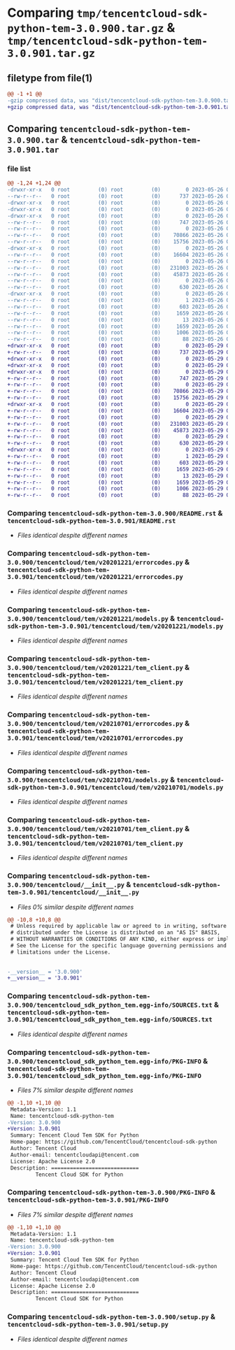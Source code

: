 # Comparing `tmp/tencentcloud-sdk-python-tem-3.0.900.tar.gz` & `tmp/tencentcloud-sdk-python-tem-3.0.901.tar.gz`

## filetype from file(1)

```diff
@@ -1 +1 @@
-gzip compressed data, was "dist/tencentcloud-sdk-python-tem-3.0.900.tar", last modified: Fri May 26 02:29:08 2023, max compression
+gzip compressed data, was "dist/tencentcloud-sdk-python-tem-3.0.901.tar", last modified: Mon May 29 02:38:13 2023, max compression
```

## Comparing `tencentcloud-sdk-python-tem-3.0.900.tar` & `tencentcloud-sdk-python-tem-3.0.901.tar`

### file list

```diff
@@ -1,24 +1,24 @@
-drwxr-xr-x   0 root         (0) root         (0)        0 2023-05-26 02:29:08.000000 tencentcloud-sdk-python-tem-3.0.900/
--rw-r--r--   0 root         (0) root         (0)      737 2023-05-26 02:29:08.000000 tencentcloud-sdk-python-tem-3.0.900/README.rst
-drwxr-xr-x   0 root         (0) root         (0)        0 2023-05-26 02:29:08.000000 tencentcloud-sdk-python-tem-3.0.900/tencentcloud/
-drwxr-xr-x   0 root         (0) root         (0)        0 2023-05-26 02:29:08.000000 tencentcloud-sdk-python-tem-3.0.900/tencentcloud/tem/
-drwxr-xr-x   0 root         (0) root         (0)        0 2023-05-26 02:29:08.000000 tencentcloud-sdk-python-tem-3.0.900/tencentcloud/tem/v20201221/
--rw-r--r--   0 root         (0) root         (0)      747 2023-05-26 02:29:08.000000 tencentcloud-sdk-python-tem-3.0.900/tencentcloud/tem/v20201221/errorcodes.py
--rw-r--r--   0 root         (0) root         (0)        0 2023-05-26 02:29:08.000000 tencentcloud-sdk-python-tem-3.0.900/tencentcloud/tem/v20201221/__init__.py
--rw-r--r--   0 root         (0) root         (0)    70866 2023-05-26 02:29:08.000000 tencentcloud-sdk-python-tem-3.0.900/tencentcloud/tem/v20201221/models.py
--rw-r--r--   0 root         (0) root         (0)    15756 2023-05-26 02:29:08.000000 tencentcloud-sdk-python-tem-3.0.900/tencentcloud/tem/v20201221/tem_client.py
-drwxr-xr-x   0 root         (0) root         (0)        0 2023-05-26 02:29:08.000000 tencentcloud-sdk-python-tem-3.0.900/tencentcloud/tem/v20210701/
--rw-r--r--   0 root         (0) root         (0)    16604 2023-05-26 02:29:08.000000 tencentcloud-sdk-python-tem-3.0.900/tencentcloud/tem/v20210701/errorcodes.py
--rw-r--r--   0 root         (0) root         (0)        0 2023-05-26 02:29:08.000000 tencentcloud-sdk-python-tem-3.0.900/tencentcloud/tem/v20210701/__init__.py
--rw-r--r--   0 root         (0) root         (0)   231003 2023-05-26 02:29:08.000000 tencentcloud-sdk-python-tem-3.0.900/tencentcloud/tem/v20210701/models.py
--rw-r--r--   0 root         (0) root         (0)    45873 2023-05-26 02:29:08.000000 tencentcloud-sdk-python-tem-3.0.900/tencentcloud/tem/v20210701/tem_client.py
--rw-r--r--   0 root         (0) root         (0)        0 2023-05-26 02:29:08.000000 tencentcloud-sdk-python-tem-3.0.900/tencentcloud/tem/__init__.py
--rw-r--r--   0 root         (0) root         (0)      630 2023-05-26 02:29:08.000000 tencentcloud-sdk-python-tem-3.0.900/tencentcloud/__init__.py
-drwxr-xr-x   0 root         (0) root         (0)        0 2023-05-26 02:29:08.000000 tencentcloud-sdk-python-tem-3.0.900/tencentcloud_sdk_python_tem.egg-info/
--rw-r--r--   0 root         (0) root         (0)        1 2023-05-26 02:29:08.000000 tencentcloud-sdk-python-tem-3.0.900/tencentcloud_sdk_python_tem.egg-info/dependency_links.txt
--rw-r--r--   0 root         (0) root         (0)      603 2023-05-26 02:29:08.000000 tencentcloud-sdk-python-tem-3.0.900/tencentcloud_sdk_python_tem.egg-info/SOURCES.txt
--rw-r--r--   0 root         (0) root         (0)     1659 2023-05-26 02:29:08.000000 tencentcloud-sdk-python-tem-3.0.900/tencentcloud_sdk_python_tem.egg-info/PKG-INFO
--rw-r--r--   0 root         (0) root         (0)       13 2023-05-26 02:29:08.000000 tencentcloud-sdk-python-tem-3.0.900/tencentcloud_sdk_python_tem.egg-info/top_level.txt
--rw-r--r--   0 root         (0) root         (0)     1659 2023-05-26 02:29:08.000000 tencentcloud-sdk-python-tem-3.0.900/PKG-INFO
--rw-r--r--   0 root         (0) root         (0)     1006 2023-05-26 02:29:08.000000 tencentcloud-sdk-python-tem-3.0.900/setup.py
--rw-r--r--   0 root         (0) root         (0)       88 2023-05-26 02:29:08.000000 tencentcloud-sdk-python-tem-3.0.900/setup.cfg
+drwxr-xr-x   0 root         (0) root         (0)        0 2023-05-29 02:38:13.000000 tencentcloud-sdk-python-tem-3.0.901/
+-rw-r--r--   0 root         (0) root         (0)      737 2023-05-29 02:38:13.000000 tencentcloud-sdk-python-tem-3.0.901/README.rst
+drwxr-xr-x   0 root         (0) root         (0)        0 2023-05-29 02:38:13.000000 tencentcloud-sdk-python-tem-3.0.901/tencentcloud/
+drwxr-xr-x   0 root         (0) root         (0)        0 2023-05-29 02:38:13.000000 tencentcloud-sdk-python-tem-3.0.901/tencentcloud/tem/
+drwxr-xr-x   0 root         (0) root         (0)        0 2023-05-29 02:38:13.000000 tencentcloud-sdk-python-tem-3.0.901/tencentcloud/tem/v20201221/
+-rw-r--r--   0 root         (0) root         (0)      747 2023-05-29 02:38:13.000000 tencentcloud-sdk-python-tem-3.0.901/tencentcloud/tem/v20201221/errorcodes.py
+-rw-r--r--   0 root         (0) root         (0)        0 2023-05-29 02:38:13.000000 tencentcloud-sdk-python-tem-3.0.901/tencentcloud/tem/v20201221/__init__.py
+-rw-r--r--   0 root         (0) root         (0)    70866 2023-05-29 02:38:13.000000 tencentcloud-sdk-python-tem-3.0.901/tencentcloud/tem/v20201221/models.py
+-rw-r--r--   0 root         (0) root         (0)    15756 2023-05-29 02:38:13.000000 tencentcloud-sdk-python-tem-3.0.901/tencentcloud/tem/v20201221/tem_client.py
+drwxr-xr-x   0 root         (0) root         (0)        0 2023-05-29 02:38:13.000000 tencentcloud-sdk-python-tem-3.0.901/tencentcloud/tem/v20210701/
+-rw-r--r--   0 root         (0) root         (0)    16604 2023-05-29 02:38:13.000000 tencentcloud-sdk-python-tem-3.0.901/tencentcloud/tem/v20210701/errorcodes.py
+-rw-r--r--   0 root         (0) root         (0)        0 2023-05-29 02:38:13.000000 tencentcloud-sdk-python-tem-3.0.901/tencentcloud/tem/v20210701/__init__.py
+-rw-r--r--   0 root         (0) root         (0)   231003 2023-05-29 02:38:13.000000 tencentcloud-sdk-python-tem-3.0.901/tencentcloud/tem/v20210701/models.py
+-rw-r--r--   0 root         (0) root         (0)    45873 2023-05-29 02:38:13.000000 tencentcloud-sdk-python-tem-3.0.901/tencentcloud/tem/v20210701/tem_client.py
+-rw-r--r--   0 root         (0) root         (0)        0 2023-05-29 02:38:13.000000 tencentcloud-sdk-python-tem-3.0.901/tencentcloud/tem/__init__.py
+-rw-r--r--   0 root         (0) root         (0)      630 2023-05-29 02:38:13.000000 tencentcloud-sdk-python-tem-3.0.901/tencentcloud/__init__.py
+drwxr-xr-x   0 root         (0) root         (0)        0 2023-05-29 02:38:13.000000 tencentcloud-sdk-python-tem-3.0.901/tencentcloud_sdk_python_tem.egg-info/
+-rw-r--r--   0 root         (0) root         (0)        1 2023-05-29 02:38:13.000000 tencentcloud-sdk-python-tem-3.0.901/tencentcloud_sdk_python_tem.egg-info/dependency_links.txt
+-rw-r--r--   0 root         (0) root         (0)      603 2023-05-29 02:38:13.000000 tencentcloud-sdk-python-tem-3.0.901/tencentcloud_sdk_python_tem.egg-info/SOURCES.txt
+-rw-r--r--   0 root         (0) root         (0)     1659 2023-05-29 02:38:13.000000 tencentcloud-sdk-python-tem-3.0.901/tencentcloud_sdk_python_tem.egg-info/PKG-INFO
+-rw-r--r--   0 root         (0) root         (0)       13 2023-05-29 02:38:13.000000 tencentcloud-sdk-python-tem-3.0.901/tencentcloud_sdk_python_tem.egg-info/top_level.txt
+-rw-r--r--   0 root         (0) root         (0)     1659 2023-05-29 02:38:13.000000 tencentcloud-sdk-python-tem-3.0.901/PKG-INFO
+-rw-r--r--   0 root         (0) root         (0)     1006 2023-05-29 02:38:13.000000 tencentcloud-sdk-python-tem-3.0.901/setup.py
+-rw-r--r--   0 root         (0) root         (0)       88 2023-05-29 02:38:13.000000 tencentcloud-sdk-python-tem-3.0.901/setup.cfg
```

### Comparing `tencentcloud-sdk-python-tem-3.0.900/README.rst` & `tencentcloud-sdk-python-tem-3.0.901/README.rst`

 * *Files identical despite different names*

### Comparing `tencentcloud-sdk-python-tem-3.0.900/tencentcloud/tem/v20201221/errorcodes.py` & `tencentcloud-sdk-python-tem-3.0.901/tencentcloud/tem/v20201221/errorcodes.py`

 * *Files identical despite different names*

### Comparing `tencentcloud-sdk-python-tem-3.0.900/tencentcloud/tem/v20201221/models.py` & `tencentcloud-sdk-python-tem-3.0.901/tencentcloud/tem/v20201221/models.py`

 * *Files identical despite different names*

### Comparing `tencentcloud-sdk-python-tem-3.0.900/tencentcloud/tem/v20201221/tem_client.py` & `tencentcloud-sdk-python-tem-3.0.901/tencentcloud/tem/v20201221/tem_client.py`

 * *Files identical despite different names*

### Comparing `tencentcloud-sdk-python-tem-3.0.900/tencentcloud/tem/v20210701/errorcodes.py` & `tencentcloud-sdk-python-tem-3.0.901/tencentcloud/tem/v20210701/errorcodes.py`

 * *Files identical despite different names*

### Comparing `tencentcloud-sdk-python-tem-3.0.900/tencentcloud/tem/v20210701/models.py` & `tencentcloud-sdk-python-tem-3.0.901/tencentcloud/tem/v20210701/models.py`

 * *Files identical despite different names*

### Comparing `tencentcloud-sdk-python-tem-3.0.900/tencentcloud/tem/v20210701/tem_client.py` & `tencentcloud-sdk-python-tem-3.0.901/tencentcloud/tem/v20210701/tem_client.py`

 * *Files identical despite different names*

### Comparing `tencentcloud-sdk-python-tem-3.0.900/tencentcloud/__init__.py` & `tencentcloud-sdk-python-tem-3.0.901/tencentcloud/__init__.py`

 * *Files 0% similar despite different names*

```diff
@@ -10,8 +10,8 @@
 # Unless required by applicable law or agreed to in writing, software
 # distributed under the License is distributed on an "AS IS" BASIS,
 # WITHOUT WARRANTIES OR CONDITIONS OF ANY KIND, either express or implied.
 # See the License for the specific language governing permissions and
 # limitations under the License.
 
 
-__version__ = '3.0.900'
+__version__ = '3.0.901'
```

### Comparing `tencentcloud-sdk-python-tem-3.0.900/tencentcloud_sdk_python_tem.egg-info/SOURCES.txt` & `tencentcloud-sdk-python-tem-3.0.901/tencentcloud_sdk_python_tem.egg-info/SOURCES.txt`

 * *Files identical despite different names*

### Comparing `tencentcloud-sdk-python-tem-3.0.900/tencentcloud_sdk_python_tem.egg-info/PKG-INFO` & `tencentcloud-sdk-python-tem-3.0.901/tencentcloud_sdk_python_tem.egg-info/PKG-INFO`

 * *Files 7% similar despite different names*

```diff
@@ -1,10 +1,10 @@
 Metadata-Version: 1.1
 Name: tencentcloud-sdk-python-tem
-Version: 3.0.900
+Version: 3.0.901
 Summary: Tencent Cloud Tem SDK for Python
 Home-page: https://github.com/TencentCloud/tencentcloud-sdk-python
 Author: Tencent Cloud
 Author-email: tencentcloudapi@tencent.com
 License: Apache License 2.0
 Description: ============================
         Tencent Cloud SDK for Python
```

### Comparing `tencentcloud-sdk-python-tem-3.0.900/PKG-INFO` & `tencentcloud-sdk-python-tem-3.0.901/PKG-INFO`

 * *Files 7% similar despite different names*

```diff
@@ -1,10 +1,10 @@
 Metadata-Version: 1.1
 Name: tencentcloud-sdk-python-tem
-Version: 3.0.900
+Version: 3.0.901
 Summary: Tencent Cloud Tem SDK for Python
 Home-page: https://github.com/TencentCloud/tencentcloud-sdk-python
 Author: Tencent Cloud
 Author-email: tencentcloudapi@tencent.com
 License: Apache License 2.0
 Description: ============================
         Tencent Cloud SDK for Python
```

### Comparing `tencentcloud-sdk-python-tem-3.0.900/setup.py` & `tencentcloud-sdk-python-tem-3.0.901/setup.py`

 * *Files identical despite different names*

